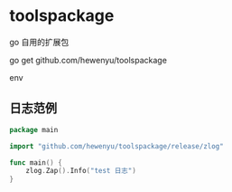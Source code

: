 # toolspackage
go 自用的扩展包


go get github.com/hewenyu/toolspackage



env

## 日志范例

```go
package main

import "github.com/hewenyu/toolspackage/release/zlog"

func main() {
	zlog.Zap().Info("test 日志")
}

```